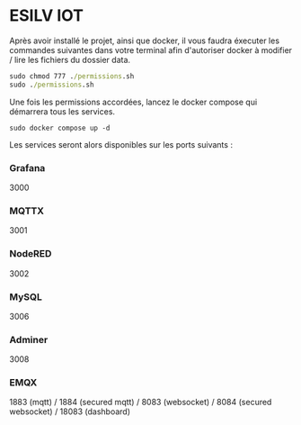 # ESILV IOT

Après avoir installé le projet, ainsi que docker, il vous faudra éxecuter les commandes suivantes dans votre terminal afin d'autoriser docker à modifier / lire les fichiers du dossier data.

```cmd
sudo chmod 777 ./permissions.sh
sudo ./permissions.sh
```

Une fois les permissions accordées, lancez le docker compose qui démarrera tous les services.

```
sudo docker compose up -d
```

Les services seront alors disponibles sur les ports suivants :

### Grafana

3000

### MQTTX

3001

### NodeRED

3002

### MySQL

3006

### Adminer

3008

### EMQX

1883 (mqtt) /
1884 (secured mqtt) /
8083 (websocket) /
8084 (secured websocket) /
18083 (dashboard)
